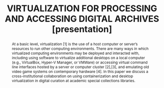 ---
abstract: At a basic level, virtualization [1] is the use of a host computer or server’s
  resources to run other computing environments. There are many ways in which virtualized
  computing environments may be deployed and interacted with, including using software
  to virtualize additional desktops on a local computer (e.g., VirtualBox, Hyper-V
  Manager, or VMWare) or accessing virtual command line interfaces hosted by a server
  or computer cluster [2],[3], and emulating old video game systems on contemporary
  hardware [4]. In this paper we discuss a cross-institutional collaboration on using
  containerization and desktop virtualization in digital curation at academic special
  collections libraries.
creators:
- Black, Shelly
- Dietz, Brian
- Farrell, Matthew
date: null
document_url: https://www.ideals.illinois.edu/items/128860/bitstreams/430314/data.pdf
grand_parent: iPRES
institutions: []
keywords:
- containerization
- desktop virtualization
- virtual machine
- special collections
- born-digital archives
- virtual reading room
landing_page_url: https://hdl.handle.net/2142/121666
language: eng
layout: publication
license: CC-BY 4.0 International
notes_url: null
parent: iPRES 2023
presentation_url: null
publication_type: presentation
size: null
source_name: iPRES
title: VIRTUALIZATION FOR PROCESSING AND ACCESSING DIGITAL ARCHIVES [presentation]
year: 2023
---